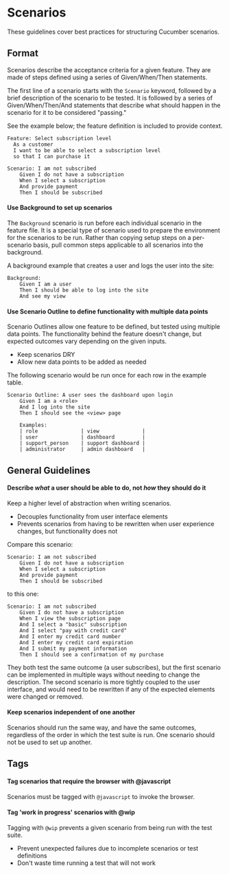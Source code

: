 # Scenarios
These guidelines cover best practices for structuring Cucumber scenarios.

## Format
Scenarios describe the acceptance criteria for a given feature. They are made of steps defined using a series of Given/When/Then statements.

The first line of a scenario starts with the `Scenario` keyword, followed by a brief description of the scenario to be tested. It is followed by a series of Given/When/Then/And statements that describe what should happen in the scenario for it to be considered "passing."

See the example below; the feature definition is included to provide context.

    Feature: Select subscription level
      As a customer
      I want to be able to select a subscription level
      so that I can purchase it
      
    Scenario: I am not subscribed
    	Given I do not have a subscription
    	When I select a subscription
    	And provide payment
    	Then I should be subscribed


#### Use Background to set up scenarios
The `Background` scenario is run before each individual scenario in the feature file. It is a special type of scenario used to prepare the environment for the scenarios to be run. Rather than copying setup steps on a per-scenario basis, pull common steps applicable to all scenarios into the background.

A background example that creates a user and logs the user into the site:

    Background:
        Given I am a user
        Then I should be able to log into the site
        And see my view

#### Use Scenario Outline to define functionality with multiple data points
Scenario Outlines allow one feature to be defined, but tested using multiple data points. The functionality behind the feature doesn't change, but expected outcomes vary depending on the given inputs.

* Keep scenarios DRY
* Allow new data points to be added as needed

The following scenario would be run once for each row in the example table. 

    Scenario Outline: A user sees the dashboard upon login
    	Given I am a <role>
    	And I log into the site
    	Then I should see the <view> page
    	
    	Examples:
    	| role				| view				|
    	| user				| dashboard			|
    	| support_person	| support dashboard	|
    	| administrator		| admin dashboard	|


## General Guidelines
#### Describe *what* a user should be able to do, not *how* they should do it
Keep a higher level of abstraction when writing scenarios.

* Decouples functionality from user interface elements
* Prevents scenarios from having to be rewritten when user experience changes, but functionality does not

Compare this scenario:

    Scenario: I am not subscribed
    	Given I do not have a subscription
    	When I select a subscription
    	And provide payment
    	Then I should be subscribed


to this one:

    Scenario: I am not subscribed
    	Given I do not have a subscription
    	When I view the subscription page
    	And I select a "basic" subscription
    	And I select "pay with credit card"
    	And I enter my credit card number
    	And I enter my credit card expiration
    	And I submit my payment information
    	Then I should see a confirmation of my purchase

They both test the same outcome (a user subscribes), but the first scenario can be implemented in multiple ways without needing to change the description. The second scenario is more tightly coupled to the user interface, and would need to be rewritten if any of the expected elements were changed or removed.

#### Keep scenarios independent of one another
Scenarios should run the same way, and have the same outcomes, regardless of the order in which the test suite is run. One scenario should not be used to set up another.

## Tags
#### Tag scenarios that require the browser with @javascript
Scenarios must be tagged with `@javascript` to invoke the browser.

#### Tag 'work in progress' scenarios with @wip
Tagging with `@wip` prevents a given scenario from being run with the test suite.

* Prevent unexpected failures due to incomplete scenarios or test definitions
* Don't waste time running a test that will not work